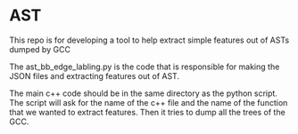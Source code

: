 # AST

This repo is for developing a tool to help extract simple features out of ASTs dumped by GCC

The ast_bb_edge_labling.py is the code that is responsible for making the JSON files and extracting features out of AST.

The main c++ code should be in the same directory as the python script. The script will ask for the name of the c++ file and the name of the function that we wanted to extract features. Then it tries to dump all the trees of the GCC.
